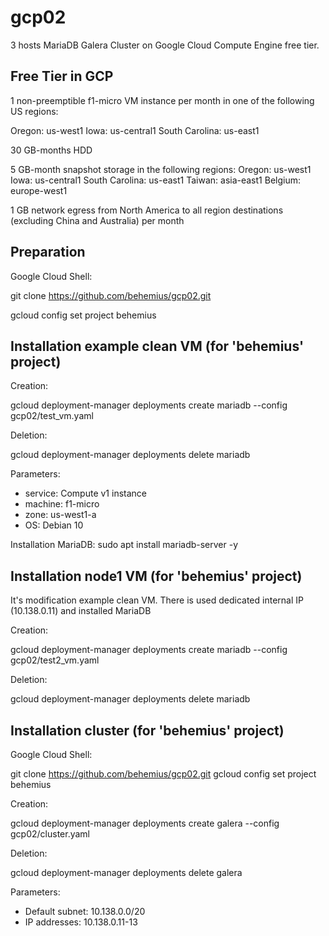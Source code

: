 # gcp02
3 hosts MariaDB Galera Cluster on Google Cloud Compute Engine free tier.

Free Tier in GCP
----------------
1 non-preemptible f1-micro VM instance per month in one of the following US regions:

Oregon: us-west1
Iowa: us-central1
South Carolina: us-east1

30 GB-months HDD

5 GB-month snapshot storage in the following regions:
Oregon: us-west1
Iowa: us-central1
South Carolina: us-east1
Taiwan: asia-east1
Belgium: europe-west1

1 GB network egress from North America to all region destinations (excluding China and Australia) per month

Preparation
-----------

Google Cloud Shell: 

git clone https://github.com/behemius/gcp02.git 

gcloud config set project behemius


Installation example clean VM (for 'behemius' project)
-------------------------------------------------------

Creation: 

gcloud deployment-manager deployments create mariadb --config gcp02/test_vm.yaml

Deletion: 

gcloud deployment-manager deployments delete mariadb

Parameters:
- service: Compute v1 instance
- machine: f1-micro
- zone: us-west1-a
- OS: Debian 10

Installation MariaDB:
sudo apt install mariadb-server -y


Installation node1 VM (for 'behemius' project)
----------------------------------------------
It's modification example clean VM.
There is used dedicated internal IP (10.138.0.11) and installed MariaDB

Creation: 

gcloud deployment-manager deployments create mariadb --config gcp02/test2_vm.yaml

Deletion: 

gcloud deployment-manager deployments delete mariadb

Installation cluster (for 'behemius' project)
---------------------------------------------

Google Cloud Shell:

git clone https://github.com/behemius/gcp02.git
gcloud config set project behemius

Creation: 

gcloud deployment-manager deployments create galera --config gcp02/cluster.yaml

Deletion: 

gcloud deployment-manager deployments delete galera

Parameters:
- Default subnet: 10.138.0.0/20
- IP addresses: 10.138.0.11-13

